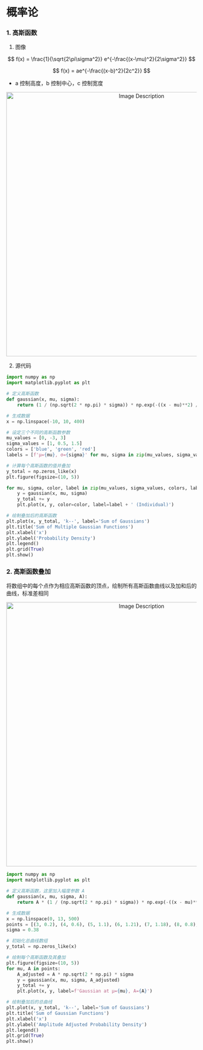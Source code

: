 # 概率论

### 1. 高斯函数

1. 图像


$$
f(x) = \frac{1}{\sqrt{2\pi\sigma^2}} e^{-\frac{(x-\mu)^2}{2\sigma^2}}
$$

$$
f(x) = ae^{-\frac{(x-b)^2}{2c^2}}
$$

- a 控制高度，b 控制中心，c 控制宽度

<p align="center">
<img src="https://19640810.xyz/05_image/01_imageHost/20240620-143213.png" alt="Image Description" width="700">
</p>


2. 源代码

```py
import numpy as np
import matplotlib.pyplot as plt

# 定义高斯函数
def gaussian(x, mu, sigma):
    return (1 / (np.sqrt(2 * np.pi) * sigma)) * np.exp(-((x - mu)**2) / (2 * sigma**2))

# 生成数据
x = np.linspace(-10, 10, 400)

# 设定三个不同的高斯函数参数
mu_values = [0, -3, 3]
sigma_values = [1, 0.5, 1.5]
colors = ['blue', 'green', 'red']
labels = [f'µ={mu}, σ={sigma}' for mu, sigma in zip(mu_values, sigma_values)]

# 计算每个高斯函数的值并叠加
y_total = np.zeros_like(x)
plt.figure(figsize=(10, 5))

for mu, sigma, color, label in zip(mu_values, sigma_values, colors, labels):
    y = gaussian(x, mu, sigma)
    y_total += y
    plt.plot(x, y, color=color, label=label + ' (Individual)')

# 绘制叠加后的高斯函数
plt.plot(x, y_total, 'k--', label='Sum of Gaussians')
plt.title('Sum of Multiple Gaussian Functions')
plt.xlabel('x')
plt.ylabel('Probability Density')
plt.legend()
plt.grid(True)
plt.show()
```


### 2. 高斯函数叠加

将数组中的每个点作为相应高斯函数的顶点，绘制所有高斯函数曲线以及加和后的曲线，标准差相同

<p align="center">
<img src="https://19640810.xyz/05_image/01_imageHost/20240620-154119.png" alt="Image Description" width="700">
</p>

```py
import numpy as np
import matplotlib.pyplot as plt

# 定义高斯函数，这里加入幅度参数 A
def gaussian(x, mu, sigma, A):
    return A * (1 / (np.sqrt(2 * np.pi) * sigma)) * np.exp(-((x - mu)**2) / (2 * sigma**2))

# 生成数据
x = np.linspace(0, 13, 500)
points = [(3, 0.2), (4, 0.6), (5, 1.1), (6, 1.21), (7, 1.18), (8, 0.8), (9, 0.78), (10, 0.4), (11, 0.15), (12, 0.14), (13, 0.13)]
sigma = 0.38

# 初始化总曲线数组
y_total = np.zeros_like(x)

# 绘制每个高斯函数及其叠加
plt.figure(figsize=(10, 5))
for mu, A in points:
    A_adjusted = A * np.sqrt(2 * np.pi) * sigma
    y = gaussian(x, mu, sigma, A_adjusted)
    y_total += y
    plt.plot(x, y, label=f'Gaussian at µ={mu}, A={A}')

# 绘制叠加后的总曲线
plt.plot(x, y_total, 'k--', label='Sum of Gaussians')
plt.title('Sum of Gaussian Functions')
plt.xlabel('x')
plt.ylabel('Amplitude Adjusted Probability Density')
plt.legend()
plt.grid(True)
plt.show()
```

